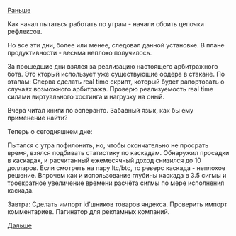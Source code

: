 [Раньше](2017.02.09.md)

Как начал пытаться работать по утрам - начали сбоить цепочки рефлексов.

Но все эти дни, более или менее, следовал данной установке.
В плане продуктивности - весьма неплохо получилось.

За прошедшие дни взялся за реализацию настоящего арбитражного бота. Это кторый использует уже существующие ордера в стакане.
По этапам:
Сперва сделать real time скрипт, который будет рапортовать о случаях возможного арбитража.
Проверю реализуемость real time силами виртуального хостинга и нагрузку на оный.

Вчера читал книги по эсперанто. Забавный язык, как бы ему применение найти?

Теперь о сегодняшнем дне:

Пытался с утра пофилонить, но, чтобы окончательно не просрать время, взялся подбивать статистику по каскадам.
Обнаружил просадки в каскадах, и расчитанный ежемесячный доход снизился до 10 долларов.
Если смотреть на пару ltc/btc, то реверс каскада - неплохое решение. Впрочем как и использование глубины каскада в 3.5 сигмы и троекратное увеличение времени расчёта сигмы по мере исполнения каскада.

Завтра:
Сделать импорт id'шников товаров яндекса.
Проверить импорт комментариев.
Пагинатор для рекламных компаний.

[Дальше](2017.02.17.md)